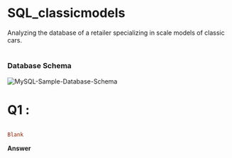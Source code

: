 # SQL_classicmodels
Analyzing the database of a retailer specializing in scale models of classic cars.

# <h3>Database Schema</h3>

![MySQL-Sample-Database-Schema](https://github.com/HikariJadeEmpire/SQL_classicmodels/assets/118663358/d179ce3f-0434-4cd3-8f50-2f3e14dff0a7)

# Q1 :

```ruby

Blank

```

**Answer**
